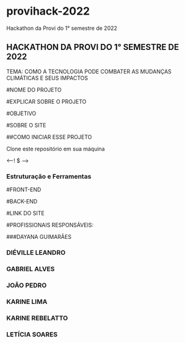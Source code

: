 # provihack-2022
Hackathon da Provi do 1° semestre de 2022

## HACKATHON DA PROVI DO 1° SEMESTRE DE 2022

TEMA: COMO A TECNOLOGIA PODE COMBATER AS MUDANÇAS CLIMÁTICAS E SEUS IMPACTOS

#NOME DO PROJETO

#EXPLICAR SOBRE O PROJETO

#OBJETIVO

#SOBRE O SITE

##COMO INICIAR ESSE PROJETO

Clone este repositório em sua máquina

<--! $  -->

### Estruturação e Ferramentas

#FRONT-END

#BACK-END

#LINK DO SITE


#PROFISSIONAIS RESPONSÁVEIS:

###DAYANA GUIMARÃES

### DIÉVILLE LEANDRO

### GABRIEL ALVES

### JOÃO PEDRO 

### KARINE LIMA

### KARINE REBELATTO

### LETÍCIA SOARES
